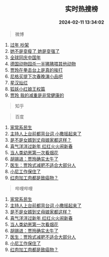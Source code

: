 <div align="center"><h2>实时热搜榜</h2><h4>2024-02-11 13:34:02</h4></div>

> 微博  

1. [过年 吵架](https://s.weibo.com/weibo?q=%E8%BF%87%E5%B9%B4%20%E5%90%B5%E6%9E%B6&t=31&band_rank=1&Refer=top)<br />
2. [她不是变瘦了 她是变强了](https://s.weibo.com/weibo?q=%E5%A5%B9%E4%B8%8D%E6%98%AF%E5%8F%98%E7%98%A6%E4%BA%86%20%E5%A5%B9%E6%98%AF%E5%8F%98%E5%BC%BA%E4%BA%86&t=31&band_rank=2&Refer=top)<br />
3. [全球同庆中国年](https://s.weibo.com/weibo?q=%23%E5%85%A8%E7%90%83%E5%90%8C%E5%BA%86%E4%B8%AD%E5%9B%BD%E5%B9%B4%23&t=31&band_rank=3&Refer=top)<br />
4. [德国动物园杀一半狒狒喂其他动物](https://s.weibo.com/weibo?q=%23%E5%BE%B7%E5%9B%BD%E5%8A%A8%E7%89%A9%E5%9B%AD%E6%9D%80%E4%B8%80%E5%8D%8A%E7%8B%92%E7%8B%92%E5%96%82%E5%85%B6%E4%BB%96%E5%8A%A8%E7%89%A9%23&t=31&band_rank=4&Refer=top)<br />
5. [贾玲在拳击台上是真的挨打](https://s.weibo.com/weibo?q=%23%E8%B4%BE%E7%8E%B2%E5%9C%A8%E6%8B%B3%E5%87%BB%E5%8F%B0%E4%B8%8A%E6%98%AF%E7%9C%9F%E7%9A%84%E6%8C%A8%E6%89%93%23&t=31&band_rank=5&Refer=top)<br />
6. [尼格买提下次春晚演小品吧](https://s.weibo.com/weibo?q=%23%E5%B0%BC%E6%A0%BC%E4%B9%B0%E6%8F%90%E4%B8%8B%E6%AC%A1%E6%98%A5%E6%99%9A%E6%BC%94%E5%B0%8F%E5%93%81%E5%90%A7%23&t=31&band_rank=6&Refer=top)<br />
7. [星汉灿烂](https://s.weibo.com/weibo?q=%E6%98%9F%E6%B1%89%E7%81%BF%E7%83%82&t=31&band_rank=7&Refer=top)<br />
8. [狐妖小红娘王权篇](https://s.weibo.com/weibo?q=%E7%8B%90%E5%A6%96%E5%B0%8F%E7%BA%A2%E5%A8%98%E7%8E%8B%E6%9D%83%E7%AF%87&t=31&band_rank=8&Refer=top)<br />
9. [贾玲 我的减重是非常健康的](https://s.weibo.com/weibo?q=%E8%B4%BE%E7%8E%B2%20%E6%88%91%E7%9A%84%E5%87%8F%E9%87%8D%E6%98%AF%E9%9D%9E%E5%B8%B8%E5%81%A5%E5%BA%B7%E7%9A%84&t=31&band_rank=9&Refer=top)<br />

> 知乎  


> 百度  

1. [家常系民生](https://www.baidu.com/s?wd=%E5%AE%B6%E5%B8%B8%E7%B3%BB%E6%B0%91%E7%94%9F&sa=fyb_news&rsv_dl=fyb_news)<br />
2. [主持人上台前都背台词 小撒摇起来了](https://www.baidu.com/s?wd=%E4%B8%BB%E6%8C%81%E4%BA%BA%E4%B8%8A%E5%8F%B0%E5%89%8D%E9%83%BD%E8%83%8C%E5%8F%B0%E8%AF%8D+%E5%B0%8F%E6%92%92%E6%91%87%E8%B5%B7%E6%9D%A5%E4%BA%86&sa=fyb_news&rsv_dl=fyb_news)<br />
3. [是不是女婿到丈母娘家都这样？](https://www.baidu.com/s?wd=%E6%98%AF%E4%B8%8D%E6%98%AF%E5%A5%B3%E5%A9%BF%E5%88%B0%E4%B8%88%E6%AF%8D%E5%A8%98%E5%AE%B6%E9%83%BD%E8%BF%99%E6%A0%B7%EF%BC%9F&sa=fyb_news&rsv_dl=fyb_news)<br />
4. [喜气洋洋过新年 红红火火闹新春](https://www.baidu.com/s?wd=%E5%96%9C%E6%B0%94%E6%B4%8B%E6%B4%8B%E8%BF%87%E6%96%B0%E5%B9%B4+%E7%BA%A2%E7%BA%A2%E7%81%AB%E7%81%AB%E9%97%B9%E6%96%B0%E6%98%A5&sa=fyb_news&rsv_dl=fyb_news)<br />
5. [当人类幼崽第一次看烟花](https://www.baidu.com/s?wd=%E5%BD%93%E4%BA%BA%E7%B1%BB%E5%B9%BC%E5%B4%BD%E7%AC%AC%E4%B8%80%E6%AC%A1%E7%9C%8B%E7%83%9F%E8%8A%B1&sa=fyb_news&rsv_dl=fyb_news)<br />
6. [胡锡进：贾玲确实太牛了](https://www.baidu.com/s?wd=%E8%83%A1%E9%94%A1%E8%BF%9B%EF%BC%9A%E8%B4%BE%E7%8E%B2%E7%A1%AE%E5%AE%9E%E5%A4%AA%E7%89%9B%E4%BA%86&sa=fyb_news&rsv_dl=fyb_news)<br />
7. [医生：贾玲式减肥不适合大部分人](https://www.baidu.com/s?wd=%E5%8C%BB%E7%94%9F%EF%BC%9A%E8%B4%BE%E7%8E%B2%E5%BC%8F%E5%87%8F%E8%82%A5%E4%B8%8D%E9%80%82%E5%90%88%E5%A4%A7%E9%83%A8%E5%88%86%E4%BA%BA&sa=fyb_news&rsv_dl=fyb_news)<br />
8. [小尼工作保住了](https://www.baidu.com/s?wd=%E5%B0%8F%E5%B0%BC%E5%B7%A5%E4%BD%9C%E4%BF%9D%E4%BD%8F%E4%BA%86&sa=fyb_news&rsv_dl=fyb_news)<br />
9. [红肉加工肉都是致癌物？](https://www.baidu.com/s?wd=%E7%BA%A2%E8%82%89%E5%8A%A0%E5%B7%A5%E8%82%89%E9%83%BD%E6%98%AF%E8%87%B4%E7%99%8C%E7%89%A9%EF%BC%9F&sa=fyb_news&rsv_dl=fyb_news)<br />

> 哔哩哔哩  

1. [家常系民生](https://www.baidu.com/s?wd=%E5%AE%B6%E5%B8%B8%E7%B3%BB%E6%B0%91%E7%94%9F&sa=fyb_news&rsv_dl=fyb_news)<br />
2. [主持人上台前都背台词 小撒摇起来了](https://www.baidu.com/s?wd=%E4%B8%BB%E6%8C%81%E4%BA%BA%E4%B8%8A%E5%8F%B0%E5%89%8D%E9%83%BD%E8%83%8C%E5%8F%B0%E8%AF%8D+%E5%B0%8F%E6%92%92%E6%91%87%E8%B5%B7%E6%9D%A5%E4%BA%86&sa=fyb_news&rsv_dl=fyb_news)<br />
3. [是不是女婿到丈母娘家都这样？](https://www.baidu.com/s?wd=%E6%98%AF%E4%B8%8D%E6%98%AF%E5%A5%B3%E5%A9%BF%E5%88%B0%E4%B8%88%E6%AF%8D%E5%A8%98%E5%AE%B6%E9%83%BD%E8%BF%99%E6%A0%B7%EF%BC%9F&sa=fyb_news&rsv_dl=fyb_news)<br />
4. [喜气洋洋过新年 红红火火闹新春](https://www.baidu.com/s?wd=%E5%96%9C%E6%B0%94%E6%B4%8B%E6%B4%8B%E8%BF%87%E6%96%B0%E5%B9%B4+%E7%BA%A2%E7%BA%A2%E7%81%AB%E7%81%AB%E9%97%B9%E6%96%B0%E6%98%A5&sa=fyb_news&rsv_dl=fyb_news)<br />
5. [当人类幼崽第一次看烟花](https://www.baidu.com/s?wd=%E5%BD%93%E4%BA%BA%E7%B1%BB%E5%B9%BC%E5%B4%BD%E7%AC%AC%E4%B8%80%E6%AC%A1%E7%9C%8B%E7%83%9F%E8%8A%B1&sa=fyb_news&rsv_dl=fyb_news)<br />
6. [胡锡进：贾玲确实太牛了](https://www.baidu.com/s?wd=%E8%83%A1%E9%94%A1%E8%BF%9B%EF%BC%9A%E8%B4%BE%E7%8E%B2%E7%A1%AE%E5%AE%9E%E5%A4%AA%E7%89%9B%E4%BA%86&sa=fyb_news&rsv_dl=fyb_news)<br />
7. [医生：贾玲式减肥不适合大部分人](https://www.baidu.com/s?wd=%E5%8C%BB%E7%94%9F%EF%BC%9A%E8%B4%BE%E7%8E%B2%E5%BC%8F%E5%87%8F%E8%82%A5%E4%B8%8D%E9%80%82%E5%90%88%E5%A4%A7%E9%83%A8%E5%88%86%E4%BA%BA&sa=fyb_news&rsv_dl=fyb_news)<br />
8. [小尼工作保住了](https://www.baidu.com/s?wd=%E5%B0%8F%E5%B0%BC%E5%B7%A5%E4%BD%9C%E4%BF%9D%E4%BD%8F%E4%BA%86&sa=fyb_news&rsv_dl=fyb_news)<br />
9. [红肉加工肉都是致癌物？](https://www.baidu.com/s?wd=%E7%BA%A2%E8%82%89%E5%8A%A0%E5%B7%A5%E8%82%89%E9%83%BD%E6%98%AF%E8%87%B4%E7%99%8C%E7%89%A9%EF%BC%9F&sa=fyb_news&rsv_dl=fyb_news)<br />
